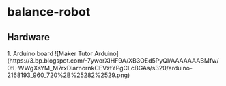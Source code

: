 # balance-robot
<h2>Hardware</h2>
1. Arduino board
![Maker Tutor Arduino](https://3.bp.blogspot.com/-7yworXIHF9A/XB3OEd5PyQI/AAAAAAABMfw/0tL-WWgXsYM_M7rxDlarnornkCEVztYPgCLcBGAs/s320/arduino-2168193_960_720%2B%25282%2529.png)
